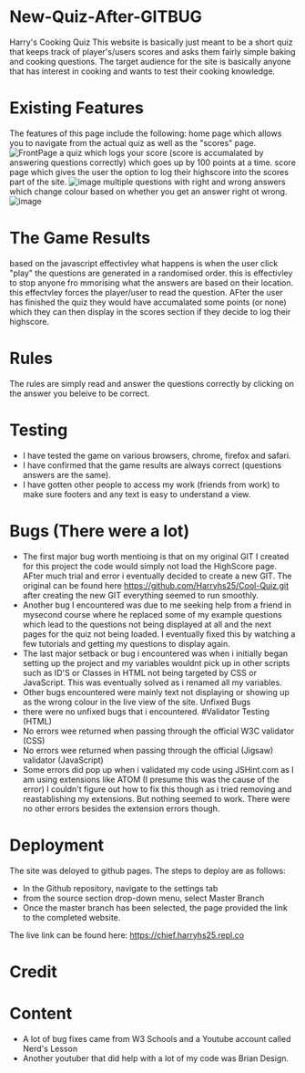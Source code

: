# New-Quiz-After-GITBUG
Harry's Cooking Quiz
This website is basically just meant to be a short quiz that keeps track of player's/users scores and asks them fairly simple baking and
cooking questions. The target audience for the site is basically anyone that has interest in cooking and wants to test their cooking knowledge.
# Existing Features
The features of this page include the following:
home page which allows you to navigate from the actual quiz as well as the "scores" page. ![FrontPage](https://user-images.githubusercontent.com/87052254/138388486-6b23457d-a3cb-4bec-8972-07a54cc8371d.png)
a quiz which logs your score (score is accumalated by answering questions correctly) which goes up by 100 points at a time.
score page which gives the user the option to log their highscore into the scores part of the site. ![image](https://user-images.githubusercontent.com/87052254/138388668-fb52bcaa-ea43-4995-83fa-43b98e244dd6.png)
multiple questions with right and wrong answers which change colour based on whether you get an answer right ot wrong. ![image](https://user-images.githubusercontent.com/87052254/138388585-6491bbb0-da96-4b83-a82f-4538cb755f50.png)
# The Game Results
based on the javascript effectivley what happens is when the user click "play" the questions are generated in a randomised order.
this is effectivley to stop anyone fro mmorising what the answers are based on their location. this effectvley forces the player/user to read the question.
AFter the user has finished the quiz they would have accumalated some points (or none) which they can then display in the scores section if they decide to log their highscore.
# Rules
The rules are simply read and answer the questions correctly by clicking on the answer you beleive to be correct.
# Testing
- I have tested the game on various browsers, chrome, firefox and safari.
- I have confirmed that the game results are always correct (questions answers are the same).
- I have gotten other people to access my work (friends from work) to make sure footers and any text is easy to understand a view.
# Bugs (There were a lot)
- The first major bug worth mentioing is that on my original GIT I created for this project the code would simply not load the HighScore page. AFter much trial and error i eventually decided to create a new GIT. The original can be found here https://github.com/Harryhs25/Cool-Quiz.git after creating the new GIT everything seemed to run smoothly.
- Another bug I encountered was due to me seeking help from a friend in mysecond course where he replaced some of my example questions which lead to the questions not being displayed at all and the next pages for the quiz not being loaded. I eventually fixed this by watching a few tutorials and getting my questions to display again.
- The last major setback or bug i encountered was when i initially began setting up the project and my variables wouldnt pick up in other scripts such as ID'S or Classes in HTML not being targeted by CSS or JavaScript. This was eventually solved as i renamed all my variables.
- Other bugs encountered were mainly text not displaying or showing up as the wrong colour in the live view of the site.
Unfixed Bugs
- there were no unfixed bugs that i encountered.
#Validator Testing
(HTML)
- No errors wee returned when passing through the official W3C validator
(CSS)
- No errors wee returned when passing through the official (Jigsaw) validator 
(JavaScript) 
- Some errors did pop up when i validated my code using JSHint.com as I am using extensions like ATOM (I presume this was the cause of the error) I couldn't figure out how to fix this though as i tried removing and reastablishing my extensions. But nothing seemed to work. There were no other errors besides the extension errors though.

# Deployment
The site was deloyed to github pages. The steps to deploy are as follows:
- In the Github repository, navigate to the settings tab
- from the source section drop-down menu, select Master Branch
- Once the master branch has been selected, the page provided the link to the completed website.

The live link can be found here: https://chief.harryhs25.repl.co
# Credit
# Content
- A lot of bug fixes came from W3 Schools and a Youtube account called Nerd's Lesson
- Another youtuber that did help with a lot of my code was Brian Design. 
